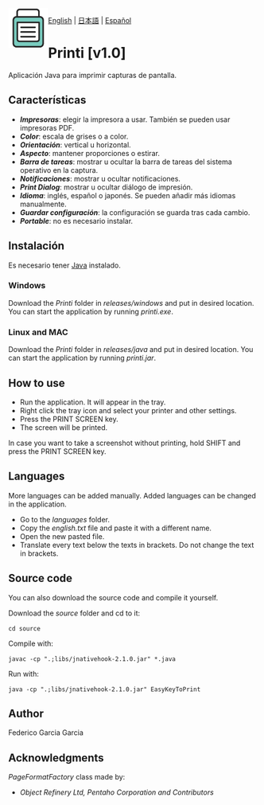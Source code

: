 <img align="left" width="80" height="80" src="https://raw.githubusercontent.com/FedericoGarciaGarcia/EasyKeyToPrint/development/source/images/icon.png" alt="Resume application project app icon">

[English](https://github.com/FedericoGarciaGarcia/Printi/tree/development)
|
[日本語](https://github.com/FedericoGarciaGarcia/Printi/blob/development/README-JP.md)
|
[Español](https://github.com/FedericoGarciaGarcia/Printi/blob/development/README-ES.md)

# Printi [v1.0]

Aplicación Java para imprimir capturas de pantalla.

## Características

* ***Impresoras***: elegir la impresora a usar. También se pueden usar impresoras PDF.
* ***Color***: escala de grises o a color.
* ***Orientación***: vertical u horizontal.
* ***Aspecto***: mantener proporciones o estirar.
* ***Barra de tareas***: mostrar u ocultar la barra de tareas del sistema operativo en la captura.
* ***Notificaciones***: mostrar u ocultar notificaciones.
* ***Print Dialog***: mostrar u ocultar diálogo de impresión.
* ***Idioma***: inglés, español o japonés. Se pueden añadir más idiomas manualmente.
* ***Guardar configuración***: la configuración se guarda tras cada cambio.
* ***Portable***: no es necesario instalar.

## Instalación

Es necesario tener [Java](https://java.com/en/download/) instalado.

### Windows

Download the *Printi* folder in *releases/windows* and put in desired location. You can start the application by running *printi.exe*.

### Linux and MAC

Download the *Printi* folder in *releases/java* and put in desired location. You can start the application by running *printi.jar*.

## How to use

* Run the application. It will appear in the tray.
* Right click the tray icon and select your printer and other settings.
* Press the PRINT SCREEN key.
* The screen will be printed.

In case you want to take a screenshot without printing, hold SHIFT and press the PRINT SCREEN key.

## Languages

More languages can be added manually. Added languages can be changed in the application.

* Go to the *languages* folder.
* Copy the *english.txt* file and paste it with a different name.
* Open the new pasted file.
* Translate every text below the texts in brackets. Do not change the text in brackets.

## Source code

You can also download the source code and compile it yourself.

Download the *source* folder and cd to it:

```
cd source
```

Compile with:

```
javac -cp ".;libs/jnativehook-2.1.0.jar" *.java
```

Run with:

```
java -cp ".;libs/jnativehook-2.1.0.jar" EasyKeyToPrint
```

## Author

Federico Garcia Garcia

## Acknowledgments

*PageFormatFactory* class made by:
* *Object Refinery Ltd, Pentaho Corporation and Contributors*